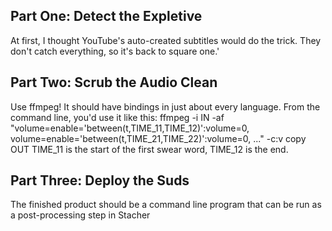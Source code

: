 ## Part One: Detect the Expletive
At first, I thought YouTube's auto-created subtitles would do the trick. They don't catch everything, so it's back to square one.'

## Part Two: Scrub the Audio Clean
Use ffmpeg! It should have bindings in just about every language.
From the command line, you'd use it like this:
ffmpeg -i IN -af "volume=enable='between(t,TIME_11,TIME_12)':volume=0, volume=enable='between(t,TIME_21,TIME_22)':volume=0, ..." -c:v copy OUT
TIME_11 is the start of the first swear word, TIME_12 is the end.

## Part Three: Deploy the Suds
The finished product should be a command line program that can be run as a post-processing step in Stacher